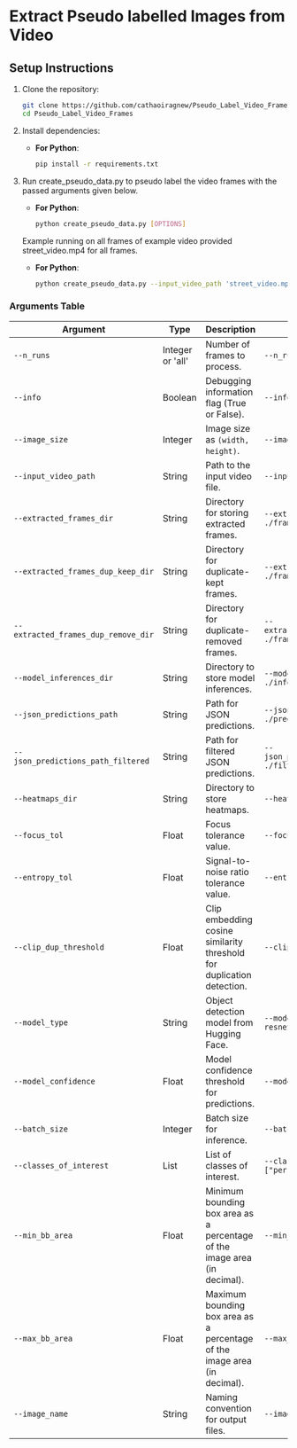 # Extract Pseudo labelled Images from Video

## Setup Instructions

1. Clone the repository:
    ```bash
    git clone https://github.com/cathaoiragnew/Pseudo_Label_Video_Frames.git
    cd Pseudo_Label_Video_Frames
    ```

2. Install dependencies:
    - **For Python**:
        ```bash
        pip install -r requirements.txt
        ```

3. Run create_pseudo_data.py to pseudo label the video frames with the passed arguments given below.
    - **For Python**:
        ```bash
        python create_pseudo_data.py [OPTIONS]
        ```
        
    Example running on all frames of example video provided street_video.mp4 for all frames.
    - **For Python**:
        ```bash
        python create_pseudo_data.py --input_video_path 'street_video.mp4' --n_runs 'all' 
        ```

 ### Arguments Table

| Argument                            | Type     | Description                                                                              | Example                             |
|-------------------------------------|----------|------------------------------------------------------------------------------------------|-------------------------------------|
| `--n_runs`                          | Integer or 'all'  | Number of frames to process.                                                            | `--n_runs 10`                      |
| `--info`                            | Boolean   | Debugging information flag (True or False).                                         | `--info True`                      |
| `--image_size`                      | Integer  | Image size as `(width, height)`.                                                        | `--image_size (1280,720)`            |
| `--input_video_path`                | String   | Path to the input video file.                                                           | `--input_video_path ./video.mp4`   |
| `--extracted_frames_dir`            | String   | Directory for storing extracted frames.                                                 | `--extracted_frames_dir ./frames/` |
| `--extracted_frames_dup_keep_dir`   | String   | Directory for duplicate-kept frames.                                                    | `--extracted_frames_dup_keep_dir ./frames_keep/` |
| `--extracted_frames_dup_remove_dir` | String   | Directory for duplicate-removed frames.                                                 | `--extracted_frames_dup_remove_dir ./frames_remove/` |
| `--model_inferences_dir`            | String   | Directory to store model inferences.                                                    | `--model_inferences_dir ./inferences/` |
| `--json_predictions_path`           | String   | Path for JSON predictions.                                                              | `--json_predictions_path ./predictions.json` |
| `--json_predictions_path_filtered`  | String   | Path for filtered JSON predictions.                                                     | `--json_predictions_path_filtered ./filtered_predictions.json` |
| `--heatmaps_dir`                    | String   | Directory to store heatmaps.                                                            | `--heatmaps_dir ./heatmaps/`       |
| `--focus_tol`                       | Float    | Focus tolerance value.                                                                  | `--focus_tol 0.05`                  |
| `--entropy_tol`                     | Float    | Signal-to-noise ratio tolerance value.                                                  | `--entropy_tol 0.975`               |
| `--clip_dup_threshold`              | Float    | Clip embedding cosine similarity threshold for duplication detection.                   | `--clip_dup_threshold 0.9`         |
| `--model_type`                      | String   | Object detection model from Hugging Face.                                               | `--model_type facebook/detr-resnet-50`          |
| `--model_confidence`                | Float    | Model confidence threshold for predictions.                                             | `--model_confidence 0.85`          |
| `--batch_size`                      | Integer  | Batch size for inference.                                                               | `--batch_size 16`                  |
| `--classes_of_interest`             | List  | List of classes of interest.                                                            | `--classes_of_interest ["person", "bus", "bicycle"]` |
| `--min_bb_area`                     | Float  | Minimum bounding box area as a percentage of the image area (in decimal).               | `--min_bb_area 0.01`               |
| `--max_bb_area`                     | Float  | Maximum bounding box area as a percentage of the image area (in decimal).               | `--max_bb_area 0.75`                |
| `--image_name`                      | String   | Naming convention for output files.                                                     | `--image_name frame_{index}`       |
